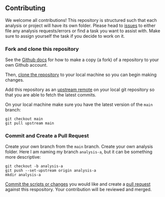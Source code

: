 
## Contributing

We welcome all contributions! This repository is structured such that each analysis or project will have its own folder. Please head to [issues](https://github.com/Sage-Bionetworks/Genie-analysis/issues) to either file any analysis requests/errors or find a task you want to assist with.  Make sure to assign yourself the task if you decide to work on it.


### Fork and clone this repository

See the [Github docs](https://help.github.com/articles/fork-a-repo/) for how to make a copy (a fork) of a repository to your own Github account.

Then, [clone the repository](https://help.github.com/articles/cloning-a-repository/) to your local machine so you can begin making changes.

Add this repository as an [upstream remote](https://help.github.com/en/articles/configuring-a-remote-for-a-fork) on your local git repository so that you are able to fetch the latest commits.

On your local machine make sure you have the latest version of the `main` branch:

```
git checkout main
git pull upstream main
```

### Commit and Create a Pull Request

Create your own branch from the `main` branch.  Create your own analysis folder. Here I am naming my branch `analysis-a`, but it can be something more descriptive:

```
git checkout -b analysis-a
git push --set-upstream origin analysis-a
mkdir analysis-a
```

[Commit the scripts or changes](https://guides.github.com/introduction/git-handbook/#basic-git) you would like and create a [pull request](https://docs.github.com/en/github/collaborating-with-issues-and-pull-requests/creating-a-pull-request) against this respository.  Your contribution will be reviewed and merged.
